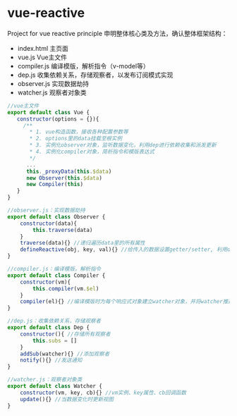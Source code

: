 # vue-reactive
Project for vue reactive principle
申明整体核心类及方法，确认整体框架结构：

* index.html 主页面
* vue.js Vue主文件
* compiler.js 编译模版，解析指令（v-model等）
* dep.js 收集依赖关系，存储观察者，以发布订阅模式实现
* observer.js 实现数据劫持
* watcher.js 观察者对象类

```js
//vue主文件
export default class Vue {
   constructor(options = {}){
     /**
       * 1. vue构造函数，接收各种配置参数等
       * 2. options里的data挂载至根实例
       * 3. 实例化observer对象，监听数据变化，利用dep进行依赖收集和派发更新
       * 4. 实例化compiler对象，简析指令和模版表达式
       */
      ...
      this._proxyData(this.$data)
      new Observer(this.$data)
      new Compiler(this)
   }
}

//observer.js：实现数据劫持
export default class Observer {
    constructor(data){
        this.traverse(data)
    }
    traverse(data){} //递归遍历data里的所有属性
    defineReactive(obj, key, val){} //给传入的数据设置getter/setter, 利用dep实现依赖收集和派发更新
}

//compiler.js：编译模版，解析指令
export default class Compiler {
    constructor(vm){
        this.compiler(vm.$el)
    }
    compiler(el){} //编译模版时为每个响应式对象建立watcher对象，并将watcher推送进dep用于依赖收集
}

//dep.js：收集依赖关系，存储观察者
export default class Dep {
    constructor(){ //存储所有观察者
        this.subs = []
    }
    addSub(watcher){} //添加观察者
    notify(){} //发送通知
}

//watcher.js：观察者对象类
export default class Watcher {
    constructor(vm, key, cb){} //vm实例、key属性、cb回调函数
    update(){} //当数据变化时更新视图
}
```
